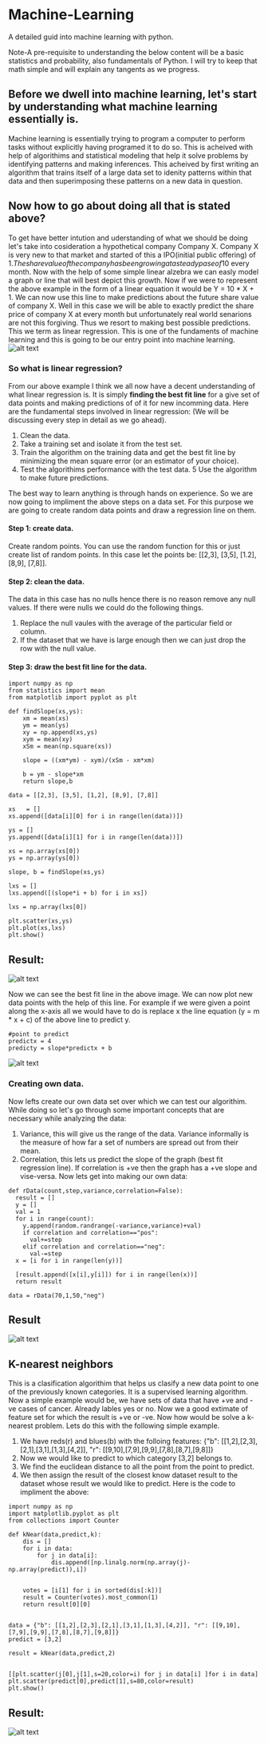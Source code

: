 # Machine-Learning
A detailed guid into machine learning with python.

Note-A pre-requisite to understanding the below content will be a basic statistics and probability, also fundamentals of Python. I will try to keep that math simple and will explain any tangents as we progress. 

## Before we dwell into machine learning, let's start by understanding what machine learning essentially is.

  Machine learning is essentially trying to program a computer to perform tasks without explicitly having programed it to do so. This is acheived with help of algorithims and statistical modeling that help it solve problems by identifying patterns and making inferences. 
  This acheived by first writing an algorithm that trains itself of a large data set to idenity patterns within that data and then superimposing these patterns on a new data in question. 
  
## Now how to go about doing all that is stated above?

  To get have better intution and uderstanding of what we should be doing let's take into cosideration a hypothetical company Company X. Company X is very new to that market and started of this a IPO(initial public offering) of 1$. The share value of the company has been growing at a steady pase of 10$ every month. Now with the help of some simple linear alzebra we can easly model a graph or line that will best depict this growth. Now if we were to represent the above example in the form of a linear equation it would be Y = 10 * X + 1. We can now use this line to make predictions about the future share value of company X. Well in this case we will be able to exactly predict the share price of company X at every month but unfortunately real world senarions are not this forgiving. Thus we resort to making best possible predictions. This we term as linear regression. This is one of the fundaments of machine learning and this is going to be our entry point into machine learning.  
![alt text](images/yx10.png)
  
### So what is linear regression?

  From our above example I think we all now have a decent understanding of what linear regression is. It is simply **finding the best fit line** for a give set of data points and making predictions of of it for new incomming data.
  Here are the fundamental steps involved in linear regression: (We will be discussing every step in detail as we go ahead).
  1. Clean the data.
  2. Take a training set and isolate it from the test set.
  3. Train the algorithm on the training data and get the best fit line by minimizing the mean square error (or an estimator of your choice).
  4. Test the algorithims performance with the test data. 
  5 Use the algorithm to make future predictions.
  
The best way to learn anything is through hands on experience. So we are now going to impliment the above steps on a data set. For this purpose we are going to create random data points and draw a regression line on them. 

#### Step 1: create data.
  Create random points. You can use the random function for this or just create list of random points. In this case let the points be:
  [[2,3], [3,5], [1.2], [8,9], [7,8]].
#### Step 2: clean the data.
  The data in this case has no nulls hence there is no reason remove any null values. If there were nulls we could do the following things. 
  1. Replace the null vaules with the average of the particular field or column.
  2. If the dataset that we have is large enough then we can just drop the row with the null value.
#### Step 3: draw the best fit line for the data.
  ```
  import numpy as np
  from statistics import mean
  from matplotlib import pyplot as plt

  def findSlope(xs,ys):
      xm = mean(xs)
      ym = mean(ys)
      xy = np.append(xs,ys)
      xym = mean(xy)
      xSm = mean(np.square(xs))

      slope = ((xm*ym) - xym)/(xSm - xm*xm)

      b = ym - slope*xm
      return slope,b

  data = [[2,3], [3,5], [1,2], [8,9], [7,8]]

  xs   = []
  xs.append([data[i][0] for i in range(len(data))])

  ys = []
  ys.append([data[i][1] for i in range(len(data))])

  xs = np.array(xs[0])
  ys = np.array(ys[0])

  slope, b = findSlope(xs,ys)

  lxs = []
  lxs.append([(slope*i + b) for i in xs])

  lxs = np.array(lxs[0])

  plt.scatter(xs,ys)
  plt.plot(xs,lxs)
  plt.show()
```
## Result:
![alt text](images/regressionLine.png)

Now we can see the best fit line in the above image. We can now plot new data points with the help of this line. For example if we were given a point along the x-axis all we would have to do is replace x the line equation (y = m * x + c) of the above line to predict y.

```
#point to predict
predictx = 4
predicty = slope*predictx + b
```
![alt text](images/regressionLinePredict.png)

### Creating own data.
Now lefts create our own data set over which we can test our algorithim. While doing so let's go through some important concepts that are necessary while analyzing the data:
1. Variance, this will give us the range of the data. Variance informally is the measure of how far a set of numbers are spread out from their mean.
2. Correlation, this lets us predict the slope of the graph (best fit regression line). If correlation is +ve then the graph has a +ve slope and vise-versa.
Now lets get into making our own data:
```
def rData(count,step,variance,correlation=False):
  result = []
  y = []
  val = 1
  for i in range(count):
    y.append(random.randrange(-variance,variance)+val)
    if correlation and correlation=="pos":
      val+=step
    elif correlation and correlation=="neg":
      val-=step
  x = [i for i in range(len(y))]

  [result.append([x[i],y[i]]) for i in range(len(x))]
  return result

data = rData(70,1,50,"neg")
```
## Result
![alt text](images/regressionLinePredictRandomData.png)

## K-nearest neighbors
This is a clasification algorithim that helps us clasify a new data point to one of the previously known categories. It is a supervised learning algorithm. Now a simple example would be, we have sets of data that have +ve and -ve cases of cancer. Already lables yes or no. Now we a good extimate of feature set for which the result is +ve or -ve. Now how would be solve a k-nearest problem.
Lets do this with the following simple example. 
1. We have reds(r) and blues(b) with the folloing features: {"b": [[1,2],[2,3],[2,1],[3,1],[1,3],[4,2]], "r": [[9,10],[7,9],[9,9],[7,8],[8,7],[9,8]]}
2. Now we would like to predict to which category [3,2] belongs to.
3. We find the euclidean distance to all the point from the point to predict.
4. We then assign the result of the closest know dataset result to the dataset whose result we would like to predict.
Here is the code to impliment the above:
```
import numpy as np
import matplotlib.pyplot as plt
from collections import Counter

def kNear(data,predict,k):
    dis = []
    for i in data:
        for j in data[i]:
            dis.append([np.linalg.norm(np.array(j)-np.array(predict)),i])


    votes = [i[1] for i in sorted(dis[:k])]
    result = Counter(votes).most_common(1)
    return result[0][0]


data = {"b": [[1,2],[2,3],[2,1],[3,1],[1,3],[4,2]], "r": [[9,10],[7,9],[9,9],[7,8],[8,7],[9,8]]}
predict = [3,2]

result = kNear(data,predict,2)


[[plt.scatter(j[0],j[1],s=20,color=i) for j in data[i] ]for i in data]
plt.scatter(predict[0],predict[1],s=80,color=result)
plt.show()
```

## Result:
![alt text](images/resultKNearestNeigh.png)

